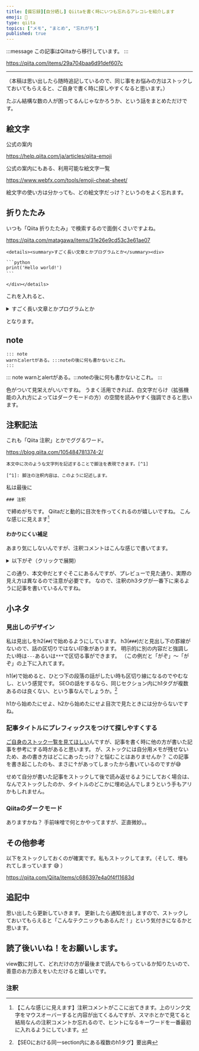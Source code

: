 ```yaml
---
title: [備忘録][自分晒し] Qiitaを書く時にいつも忘れるアレコレを紹介します
emoji: 📝
type: qiita
topics: ["メモ", "まとめ", "忘れがち"]
published: true
---
```


:::message
この記事はQiitaから移行しています。
:::

https://qiita.com/items/29a704baa6d91def607c

---

（本稿は思い出したら随時追記しているので、同じ事をお悩みの方はストックしておいてもらえると、ご自身で書く時に探しやすくなると思います。）

たぶん結構な数の人が困ってるんじゃなかろうか、という話をまとめただけです。

## 絵文字
公式の案内

https://help.qiita.com/ja/articles/qiita-emoji

公式の案内にもある、利用可能な絵文字一覧

https://www.webfx.com/tools/emoji-cheat-sheet/

絵文字の使い方は分かっても、どの絵文字だっけ？というのをよく忘れます。

## 折りたたみ
いつも「Qiita 折りたたみ」で検索するので面倒くさいですよね。

https://qiita.com/matagawa/items/31e26e9cd53c3e61ae07

```
<details><summary>すごく長い文章とかプログラムとか</summary><div>

```python
print('Hello world!')
```　

</div></details>
```

これを入れると、

<details><summary>すごく長い文章とかプログラムとか</summary><div>

```python
print('Hello world!')
```

</div></details>

となります。

## note
```
::: note
warnとalertがある。:::noteの後に何も書かないとこれ。
:::
```

::: note
warnとalertがある。:::noteの後に何も書かないとこれ。
:::

色がついて見栄えがいいですね。
うまく活用できれば、白文字だらけ（拡張機能の入れ方によってはダークモードの方）の空間を読みやすく強調できると思います。

## 注釈記法
これも「Qiita 注釈」とかでググるワード。

https://blog.qiita.com/105484781374-2/

```
本文中に次のような文字列を記述することで脚注を表現できます。[^1]

[^1]: 脚注の注釈内容は、このように記述します。
```

私は最後に

```
### 注釈
```

で締めがちです。
Qiitaだと動的に目次を作ってくれるのが嬉しいですね。
こんな感じに見えます[^1]
[^1]: 【こんな感じに見えます】注釈コメントがここに出てきます。上のリンク文字をマウスオーバーすると内容が出てくるんですが、スマホとかで見てると結局なんの注釈コメントか忘れるので、ヒントになるキーワードを一番最初に入れるようにしています。

#### わかりにくい補足
あまり気にしないんですが、注釈コメントはこんな感じで書いてます。

<details><summary>以下がぞ（クリックで展開）</summary><div>

---

![image.png](https://qiita-image-store.s3.ap-northeast-1.amazonaws.com/0/122800/758328c5-884d-98ff-d24c-cbb8fa5de8ec.png)

---

以上がぞ

</div></details>

この通り、本文中だとすぐそこにあるんですが、プレビューで見た通り、実際の見え方は異なるので注意が必要です。
なので、注釈のh3タグが一番下に来るように記事を書いているんですね。

## 小ネタ
### 見出しのデザイン
私は見出しをh2(`##`)で始めるようにしています。
h3(`###`)だと見出し下の罫線がないので、話の区切りではない印象があります。
明示的に別の内容だと強調したい時は`---`あるいは`***`で区切る事ができます。
（この例だと「がぞ」～「がぞ」の上下に入れてます。

h1(`#`)で始めると、ひとつ下の段落の話がしたい時も区切り線になるのでやむなし、という感覚です。
SEOの話をするなら、同じセクション内にh1タグが複数あるのは良くない、という事なんでしょうか。[^2]
[^2]: 【SEOにおける同一section内にある複数のh1タグ】要出典

h1から始めたにせよ、h2から始めたにせよ目次で見たときには分からないですね。

### 記事タイトルにプレフィックスをつけて探しやすくする

[ご自身のストック一覧を見てほしい](https://qiita.com/stock)んですが、記事を書く時に他の方が書いた記事を参考にする時があると思います。
が、ストックには自分用メモが残せないため、あの書き方はどこにあったっけ？と悩むことはありませんか？
この記事を書き起こしたのも、まさに↑があってしまったから書いているのですが:sweat_smile:

せめて自分が書いた記事をストックして後で読み返せるようにしておく場合は、なんでストックしたのか、タイトルのどこかに埋め込んでしまうという手もアリかもしれません。

### Qiitaのダークモード
ありますかね？
手前味噌で何とかやってますが、正直微妙。。

## その他参考
以下をストックしておくのが確実です。私もストックしてます。（そして、埋もれてしまっています :sweat_smile: ）

https://qiita.com/Qiita/items/c686397e4a0f4f11683d

## 追記中
思い出したら更新していきます。
更新したら通知を出しますので、ストックしておいてもらえると「こんなテクニックもあるんだ！」という気付きになるかと思います。

## 読了後いいね！をお願いします。
view数に対して、どれだけの方が最後まで読んでもらっているか知りたいので、善意のお力添えをいただけると嬉しいです。

### 注釈

